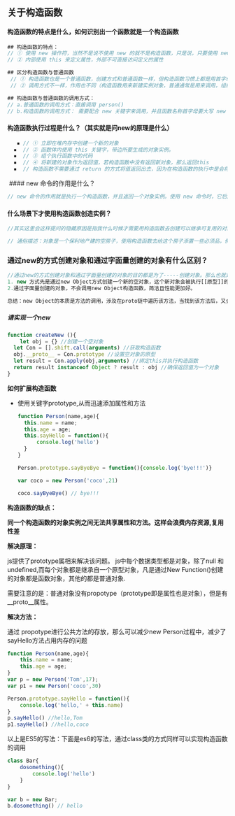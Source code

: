 ## 关于构造函数

#### 构造函数的特点是什么，如何识别出一个函数就是一个构造函数

```javascript
## 构造函数的特点：
// ① 使用 new 操作符，当然不是说不使用 new 的就不是构造函数，只是说，只要使用 new 的就是构造函数
// ② 内部使用 this 来定义属性，外部不可直接访问定义的属性

## 区分构造函数与普通函数
 // ① 构造函数也是一个普通函数，创建方式和普通函数一样，但构造函数习惯上都是用首字母大写的（记住这个来区分开构造函数和普通函数的写法吧~）
 // ② 调用方式不一样，作用也不同（构造函数用来新建实例对象，普通通常是用来调用，组织代码使用的）

## 构造函数与普通函数的调用方式：
// a.普通函数的调用方式：直接调用 person()
// b.构造函数的调用方式： 需要配合 new 关键字来调用，并且函数名称首字母要大写 new Person()
```



#### 构造函数执行过程是什么？（其实就是问new的原理是什么）

```javascript
   ▪ // ① 立即在堆内存中创建一个新的对象
  ▪  // ② 函数体内使用 this 关键字，带边所要生成的对象实例。
  ▪  // ③ 组个执行函数中的代码
  ▪  // ④ 将新建的对象作为返回值，若构造函数中没有返回新对象，那么返回this
  ▪  // 构造函数不需要通过 return 的方式将值返回出去，因为在构造函数的执行中是会将新建的对象作为返回值返回出去的。而普通函数是需要return 的方式才能把值返回去，否则返回的值默认为 undefined 
```



 #### new 命令的作用是什么？

   ```javascript
// new 命令的作用就是执行一个构造函数，并且返回一个对象实例。使用 new 命令时，它后面的函数调用就不是普通的函数调用，而是依次执行构造函数的调用步骤
   ```

#### 什么场景下才使用构造函数创造实例？

```javascript
//其实这里会这样提问的隐藏原因是指我什么时候才需要用构造函数去创建可以继承可复用的对象。例如在封装自己的方法库，组件，框架的时候，有些重复度比较高的代码就用构造函数去写，特别写组件的时候就更是能用上构造函数了 !

// 通俗描述：对象是一个保利地产建的空房子，使用构造函数去给这个房子添置一些必须品，例如电线的布局，水龙头安装等。此时a买了 8 楼的空房子，买的时候里面就已经是有房子必须要有的用品用电，所以买房子就是一个继承空房子的过程，且生成了一个新的对象。今天a收楼了，他买了一些家具搬进去住了，那么这个又是新对象添置的一些新属性的过程

```

### 通过new的方式创建对象和通过字面量创建的对象有什么区别？

```javascript
//通过new的方式创建对象和通过字面量创建的对象的目的都是为了-----创建对象。那么也就是说他们俩的目的都是一样的。他们不一样的地方是他们创建过程的不同。
1. new 方式先是通过new Object方式创建一个新的空对象，这个新对象会被执行[[原型]]的链接，并且将函数的作用域赋予给新对象，即this指向的这个新对象。
2.通过字面量创建的对象，不会调用new Object构造函数，简洁且性能更加好。

总结：new Object的本质是方法的调用，涉及在proto链中遍历该方法，当找到该方法后，又会生产方法调用必须的堆栈信息，方法调用结束后，还要释放该堆栈，性能不如字面量创建的方式更好
```



##### 请实现一个new

```javascript
function createNew (){
	let obj = {} //创建一个空对象
  let Con = [].shift.call(arguments) //获取构造函数
  obj.__proto__ = Con.prototype //设置空对象的原型
  let result = Con.apply(obj,arguments) //绑定this并执行构造函数
  return result instanceof Object ? result : obj //确保返回值为一个对象
}
```



**如何扩展构造函数**

- 使用关键字prototype,从而迅速添加属性和方法

  ```javascript
  function Person(name,age){
  	this.name = name;
  	this.age = age;
  	this.sayHello = function(){
  		console.log('hello')
  	}
  }
  
  Person.prototype.sayByeBye = function(){console.log('bye!!!')}
  
  var coco = new Person('coco',21)
  
  coco.sayByeBye() // bye!!!
  ```



**构造函数的缺点：**

**同一个构造函数的对象实例之间无法共享属性和方法。这样会浪费内存资源,复用性差**

**解决原理：**

js提供了prototype属相来解决该问题。 js中每个数据类型都是对象，除了null 和 undefined,而每个对象都是继承自一个原型对象，凡是通过New Function()创建的对象都是函数对象，其他的都是普通对象.

需要注意的是：普通对象没有propotype（prototype即是属性也是对象），但是有__proto__属性。

**解决方法：**

通过 propotype进行公共方法的存放，那么可以减少new Person过程中，减少了sayHello方法占用内存的问题

```javascript
function Person(name,age){
	this.name = name;
	this.age = age;
}
var p = new Person('Tom',17);
var p1 = new Person('coco',30)

Person.prototype.sayHello = function(){
	console.log('hello,' + this.name)
}
p.sayHello() //hello,Tom
p1.sayHello() //hello,coco
```

以上是ES5的写法：下面是es6的写法，通过class类的方式同样可以实现构造函数的调用

```javascript
class Bar{
	dosomething(){
		console.log('hello')
	}
}

var b = new Bar;
b.dosomething() // hello
```

